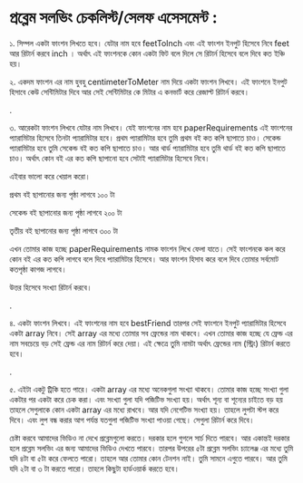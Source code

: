 প্রব্লেম সলভিং চেকলিস্ট/সেলফ এসেসমেন্ট : 
=====================================


১. সিম্পল একটা ফাংশন লিখতে হবে। যেটার নাম হবে feetToInch এবং এই ফাংশন ইনপুট হিসেবে নিবে feet আর রিটার্ন করবে inch । অর্থাৎ এই ফাংশনকে কোন একটা ফিট বলে দিলে সে রিটার্ন হিসেবে বলে দিবে কত ইঞ্চি হয়। 

২. একদম ফাংশন এর নাম হুবহু centimeterToMeter নাম দিয়ে একটা ফাংশন লিখবে। এই ফাংশনে ইনপুট হিসাবে কেউ সেন্টিমিটার দিবে আর সেই সেন্টিমিটার কে মিটার এ কনভার্ট করে রেজাল্ট রিটার্ন করবে। 



.

৩. আরেকটা ফাংশন লিখবে যেটার নাম লিখবে। যেই ফাংশনের নাম হবে paperRequirements এই ফাংশনের প্যারামিটার হিসেবে তিনটা প্যারামিটার হবে। প্রথম প্যারামিটার হবে তুমি প্রথম বই কত কপি ছাপাতে চাও। সেকেন্ড প্যারামিটার হবে তুমি সেকেন্ড বই কত কপি ছাপাতে চাও। আর থার্ড প্যারামিটার হবে তুমি থার্ড বই কত কপি ছাপাতে চাও। অর্থাৎ কোন বই এর কত কপি ছাপানো হবে সেটাই প্যারামিটার হিসেবে নিবে। 

এইবার ভালো করে খেয়াল করো। 

প্রথম বই ছাপানোর জন্য পৃষ্ঠা লাগবে ১০০ টা 

সেকেন্ড বই ছাপানোর জন্য পৃষ্ঠা লাগবে ২০০ টা 

তৃতীয় বই ছাপানোর জন্য পৃষ্ঠা লাগবে ৩০০ টা 



এখন তোমার কাজ হচ্ছে paperRequirements নামক ফাংশন লিখে ফেলা যাতে। সেই ফাংশনকে কল করে কোন বই এর কত কপি লাগবে বলে দিবে প্যারামিটার হিসেবে। আর ফাংশন হিসাব করে বলে দিবে তোমার সর্বমোট কতপৃষ্ঠা কাগজ লাগবে। 

উত্তর হিসেবে সংখ্যা রিটার্ন করবে। 



.

৪. একটা ফাংশন লিখবে। এই ফাংশনের নাম হবে bestFriend তারপর সেই ফাংশনে ইনপুট প্যারামিটার হিসেবে একটা array নিবে। সেই array এর মধ্যে তোমার সব ফ্রেন্ডের নাম থাকবে। এখন তোমার কাজ হচ্ছে যে ফ্রেন্ড এর নাম সবচেয়ে বড় সেই ফ্রেন্ড এর নাম রিটার্ন করে দেয়া। এই ক্ষেত্রে তুমি নামটা অর্থাৎ ফ্রেন্ডের নাম (স্ট্রিং) রিটার্ন করতে হবে। 



.

৫. এইটা একটু ট্রিকি হতে পারে। একটা array এর মধ্যে অনেকগুলা সংখ্যা থাকবে। তোমার কাজ হচ্ছে সংখ্যা গুলা একটার পর একটা করে চেক করা। এবং সংখ্যা গুলা যদি পজিটিভ সংখ্যা হয়। অর্থাৎ শূন্য বা শূন্যের চাইতে বড় হয় তাহলে সেগুলাকে কোন একটা array এর মধ্যে রাখবে। আর যদি নেগেটিভ সংখ্যা হয়। তাহলে লুপটা স্টপ করে দিবে। এবং লুপ বন্ধ করার আগ পর্যন্ত যতগুলা পজিটিভ সংখ্যা পাওয়া গেছে। সেগুলা রিটার্ন করে দিবে। 



চেষ্টা করবে আমাদের ভিডিও না দেখে প্রব্লেমগুলো করতে। দরকার হলে গুগলে সার্চ দিতে পারবে। আর একান্তই দরকার হলে প্রব্লেম সলভিং এর জন্য আমাদের ভিডিও দেখতে পারবে। তারপর উপরের ৫টা প্রব্লেম সলভিং চ্যালেঞ্জ এর মধ্যে তুমি যদি ৪টা বা ৫টা করে ফেলতে পারো। তাহলে আর তোমার কোন টেনশন নাই। তুমি সামনে এগুতে পারবে। আর তুমি যদি ২টা বা ৩ টা করতে পারো। তাহলে কিছুটা হার্ডওয়ার্ক করতে হবে।
